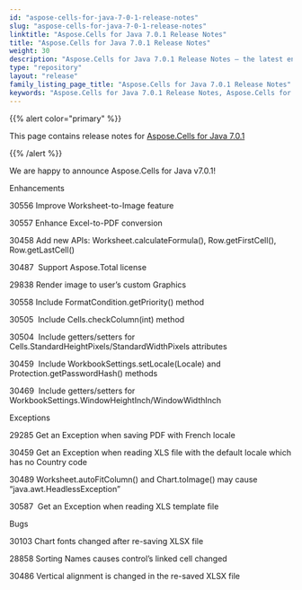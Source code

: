 ```yaml
---
id: "aspose-cells-for-java-7-0-1-release-notes"
slug: "aspose-cells-for-java-7-0-1-release-notes"
linktitle: "Aspose.Cells for Java 7.0.1 Release Notes"
title: "Aspose.Cells for Java 7.0.1 Release Notes"
weight: 30
description: "Aspose.Cells for Java 7.0.1 Release Notes – the latest enhancements, new features, and fixes."
type: "repository"
layout: "release"
family_listing_page_title: "Aspose.Cells for Java 7.0.1 Release Notes"
keywords: "Aspose.Cells for Java 7.0.1 Release Notes, Aspose.Cells for Java 7.0.1 updates and fixes"
---
```


{{% alert color="primary" %}} 

This page contains release notes for [Aspose.Cells for Java 7.0.1](https://releases.aspose.com/cells/java/new-releases/aspose.cells-for-java-7.0.1/)

{{% /alert %}} 

We are happy to announce Aspose.Cells for Java v7.0.1! 

Enhancements 

30556 Improve Worksheet-to-Image feature 

30557 Enhance Excel-to-PDF conversion 

30458 Add new APIs: Worksheet.calculateFormula(), Row.getFirstCell(), Row.getLastCell() 

30487  Support Aspose.Total license 

29838 Render image to user’s custom Graphics 

30558 Include FormatCondition.getPriority() method 

30505  Include Cells.checkColumn(int) method 

30504  Include getters/setters for Cells.StandardHeightPixels/StandardWidthPixels attributes 

30459  Include WorkbookSettings.setLocale(Locale) and Protection.getPasswordHash() methods 

30469  Include getters/setters for WorkbookSettings.WindowHeightInch/WindowWidthInch 

Exceptions 

29285 Get an Exception when saving PDF with French locale 

30459 Get an Exception when reading XLS file with the default locale which has no Country code 

30489 Worksheet.autoFitColumn() and Chart.toImage() may cause “java.awt.HeadlessException” 

30587  Get an Exception when reading XLS template file 

Bugs 

30103 Chart fonts changed after re-saving XLSX file 

28858 Sorting Names causes control’s linked cell changed 

30486 Vertical alignment is changed in the re-saved XLSX file 
